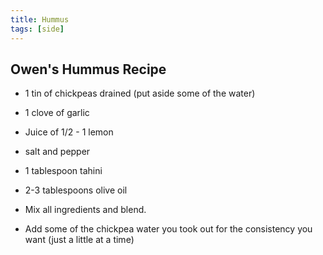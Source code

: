 ```yaml
---
title: Hummus
tags: [side]
---
```


## Owen's Hummus Recipe

- 1 tin of chickpeas drained (put aside some of the water)
- 1 clove of garlic
- Juice of 1/2 - 1 lemon
- salt and pepper
- 1 tablespoon tahini
- 2-3 tablespoons olive oil

- Mix all ingredients and blend.
- Add some of the chickpea water you took out for the consistency you want (just a little at a time)